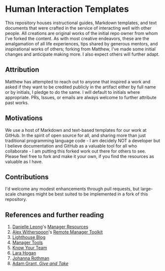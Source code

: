 # Human Interaction Templates
This repository houses instructional guides, Markdown templates, and text documents that were crafted in the service of interacting well with other people.  All creations are original works of the initial repo owner from whom I've forked the content. As with most creative endeavors, these are the amalgamation of all life experiences, tips shared by generous mentors, and inspirational works of others; forking from Matthew, I've made some initial changes and anticipate making more. I also expect others will further adapt.

## Attribution
Matthew has attempted to reach out to anyone that inspired a work and asked if they want to be credited publicly in the artifact either by full name or by initials, I pledge to do the same. I will default to initials where appropriate. PRs, Issues, or emails are always welcome to further attribute past works.

## Motivations
We use a host of Markdown and text-based templates for our work at GitHub. In the spirit of open source for all, and sharing more than just traditional programming language code - I am decidely NOT a developer but I believe documentation and GitHub as a valuable tool for all who collaborate - I am putting this forked work out there for others to see. Please feel free to fork and make it your own, if you find the resources as valuable as I have.

## Contributions
I'd welcome any modest enhancements through pull requests, but large-scale changes might be best suited to be implemented in a fork of this repository.

## References and further reading
1. [Danielle Leong](https://github.com/dmleong)'s [Manager Resources](https://github.com/dmleong/manager-resources)
2. [Alex Witherspoon](https://github.com/alexwitherspoon)'s [Remote Manager Toolkit](https://github.com/alexwitherspoon/Remote-Manager-Toolkit)
3. [Lighthouse Blog](https://getlighthouse.com/blog/)
4. [Manager Tools](https://www.manager-tools.com/)
5. [Know Your Team](https://knowyourteam.com/)
6. [Lara Hogan](https://larahogan.me/)
7. [Johanna Rothman](https://www.jrothman.com/blog/mpd/)
8. [Adam Grant, _Give and Take_ ](https://www.adamgrant.net/book/give-and-take/)
